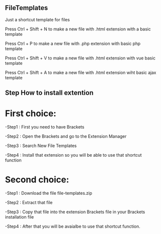 ## FileTemplates
Just a shortcut template for files

Press Ctrl + Shift + N to make a new file with .html extension with a basic template

Press Ctrl + P to make a new file with .php extension with basic php template

Press Ctrl + Shift + V to make a new file with .html extension with vue basic template

Press Ctrl + Shift + A to make a new file with .html extension wiht basic ajax template

## Step How to install extention

# First choice:

-Step1 : First you need to have Brackets

-Step2 : Open the Brackets and go to the Extension Manager 

-Step3 : Search New File Templates

-Step4 : Install that extension so you will be able to use that shortcut function

# Second choice:

-Step1 : Download the file file-templates.zip 

-Step2 : Extract that file

-Step3 : Copy that file into the extension Brackets file in your Brackets installation file

-Step4 : After that you will be avaialbe to use that shortcut function. 



